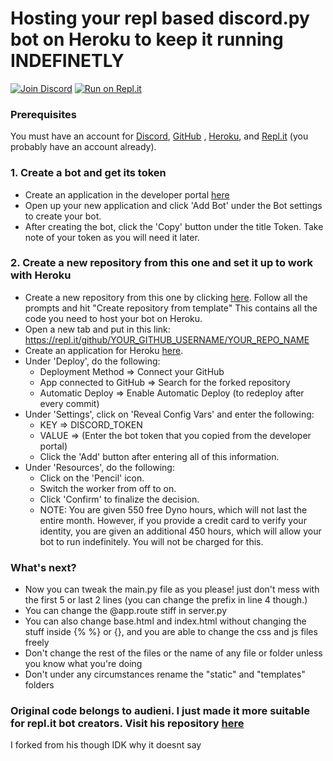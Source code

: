 # Hosting your repl based discord.py bot on Heroku to keep it running **INDEFINETLY**
[![Join Discord](https://discordapp.com/api/guilds/745448868040409148/widget.png?style=shield)](https://discord.gg/6GPjN8C)
[![Run on Repl.it](https://repl.it/badge/github/syntax-corp/discordpy-replit-heroku)](https://repl.it/github/syntax-corp/discordpy-replit-heroku)

### Prerequisites
You must have an account for [Discord](https://discord.com/register), [GitHub](https://github.com/join) , [Heroku](https://signup.heroku.com/), and [Repl.it](https://repl.it/signup) (you probably have an account already).

### 1. Create a bot and get its token
* Create an application in the developer portal [here](https://discordapp.com/developers/applications/)
* Open up your new application and click 'Add Bot' under the Bot settings to create your bot.
* After creating the bot, click the 'Copy' button under the title Token. Take note of your token as you will need it later.

### 2. Create a new repository from this one and set it up to work with Heroku
* Create a new repository from this one by clicking [here](https://github.com/syntax-corp/discordpy-replit-heroku/generate). Follow all the prompts and hit "Create repository from template" This contains all the code you need to host your bot on Heroku.
* Open a new tab and put in this link: https://repl.it/github/YOUR_GITHUB_USERNAME/YOUR_REPO_NAME
* Create an application for Heroku [here](https://dashboard.heroku.com/new-app).
* Under 'Deploy', do the following:
  * Deployment Method => Connect your GitHub
  * App connected to GitHub => Search for the forked repository
  * Automatic Deploy => Enable Automatic Deploy (to redeploy after every commit)
* Under 'Settings', click on 'Reveal Config Vars' and enter the following:
  * KEY => DISCORD_TOKEN
  * VALUE => (Enter the bot token that you copied from the developer portal)
  * Click the 'Add' button after entering all of this information.
* Under 'Resources', do the following:
  * Click on the 'Pencil' icon.
  * Switch the worker from off to on.
  * Click 'Confirm' to finalize the decision.
  * NOTE: You are given 550 free Dyno hours, which will not last the entire month. However, if you provide a credit card to verify your identity, you are given an additional 450 hours, which will allow your bot to run indefinitely. You will not be charged for this.

### What's next?
* Now you can tweak the main.py file as you please! just don't mess with the first 5 or last 2 lines (you can change the prefix in line 4 though.)
* You can change the @app.route stiff in server.py
* You can also change base.html and index.html without changing the stuff inside {% %} or {}, and you are able to change the css and js files freely
* Don't change the rest of the files or the name of any file or folder unless you know what you're doing
* Don't under any circumstances rename the "static" and "templates" folders

### Original code belongs to audieni. I just made it more suitable for repl.it bot creators. Visit his repository [here](https://github.com/audieni/discord-py-heroku)
I forked from his though IDK why it doesnt say
